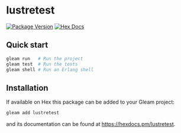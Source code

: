 # lustretest

[![Package Version](https://img.shields.io/hexpm/v/lustretest)](https://hex.pm/packages/lustretest)
[![Hex Docs](https://img.shields.io/badge/hex-docs-ffaff3)](https://hexdocs.pm/lustretest/)

## Quick start

```sh
gleam run   # Run the project
gleam test  # Run the tests
gleam shell # Run an Erlang shell
```

## Installation

If available on Hex this package can be added to your Gleam project:

```sh
gleam add lustretest
```

and its documentation can be found at <https://hexdocs.pm/lustretest>.
